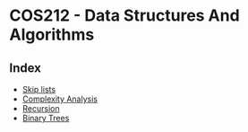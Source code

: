 # COS212 - Data Structures And Algorithms

## Index
* [Skip lists](skipList.md)<br>
* [Complexity Analysis](complexityAnalysis.md)<br>
* [Recursion](recursion.md)<br>
* [Binary Trees](binaryTrees.md)<br>
